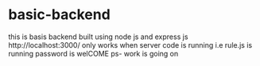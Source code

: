 # basic-backend
this is basis backend built using node js and express js
http://localhost:3000/
only works when server code is running i.e rule.js is running
password is welCOME
ps- work is going on
